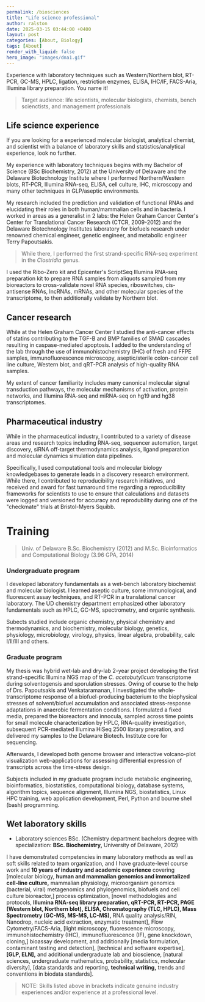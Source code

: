 ```yaml
---
permalink: /biosciences
title: "Life science professional"
author: ralston
date: 2025-03-15 03:44:00 +0400
layout: post
categories: [About, Biology]
tags: [About]
render_with_liquid: false
hero_image: "images/dna1.gif"
---
```


<!-- include page_header.md  -->


Experience with laboratory techniques such as Western/Northern blot, RT-PCR, GC-MS, HPLC, ligation, restriction enzymes, ELISA, IHC/IF, FACS-Aria, Illumina library preparation. You name it!
 
 > Target audience: life scientists, molecular biologists, chemists, bench scienctists, and management professionals
 
## Life science experience
 
If you are looking for a experienced molecular biologist, analytical chemist, and scientist with a balance of laboratory skills and statistics/analytical experience, look no further.
  
My experience with laboratory techniques begins with my Bachelor of Science (BSc Biochemistry, 2012) at the University of Delaware and the Delaware Biotechnology Institute where I performed Northern/Western blots, RT-PCR, Illumina RNA-seq, ELISA, cell culture, IHC, microscopy and many other techniques in GLP/aseptic environments.
 
My research included the prediction and validation of functional RNAs and elucidating their roles in both human/mammalian cells and in bacteria. I worked in areas as a generalist in 2 labs: the Helen Graham Cancer Center's Center for Translational Cancer Research (CTCR, 2009-2012) and the Delaware Biotechnology Institutes laboratory for biofuels research under renowned chemical engineer, genetic engineer, and metabolic engineer Terry Papoutsakis. 
 
 > While there, I performed the first strand-specific RNA-seq experiment in the *Clostridia* genus.
 
 I used the Ribo-Zero kit and Epicenter's ScriptSeq Illumina RNA-seq preparation kit to prepare RNA samples from aliquots sampled from my bioreactors to cross-validate novel RNA species, riboswitches, cis-antisense RNAs, lncRNAs, mRNAs, and other molecular species of the transcriptome, to then additionally validate by Northern blot.

## Cancer research

While at the Helen Graham Cancer Center I studied the anti-cancer effects of statins contributing to the TGF-B and BMP families of SMAD cascades resulting in caspase-mediated apoptosis. I added to the understanding of the lab through the use of immunohistochemistry (IHC) of fresh and FFPE samples, immunofluorescence microscopy, aseptic/sterile colon-cancer cell line culture, Western blot, and qRT-PCR analysis of high-quality RNA samples. 

My extent of cancer familiarity includes many canonical molecular signal transduction pathways, the molecular mechanisms of activation, protein networks, and Illumina RNA-seq and miRNA-seq on hg19 and hg38 transcriptomes.


## Pharmaceutical industry

While in the pharmaceutical industry, I contributed to a variety of disease areas and research topics including RNA-seq, sequencer automation, target discovery, siRNA off-target thermodynamics analysis, ligand preparation and molecular dynamics simulation data pipelines. 

Specifically, I used computational tools and molecular biology knowledgebases to generate leads in a discovery research environment. While there, I contributed to reproducibility research initiatives, and received and award for fast turnaround time regarding a reproducibility frameworks for scientists to use to ensure that calculations and datasets were logged and versioned for accuracy and reprodubility during one of the "checkmate" trials at Bristol-Myers Squibb.
 
# Training

> Univ. of Delaware B.Sc. Biochemistry (2012) and M.Sc. Bioinformatics and Computational Biology (3.96 GPA, 2014)

### Undergraduate program

I developed laboratory fundamentals as a wet-bench laboratory biochemist and molecular biologist. I learned aseptic culture, some immunological, and fluorescent assay techniques, and RT-PCR in a translational cancer laboratory. The UD chemistry department emphasized other laboratory fundamentals such as HPLC, GC-MS, spectrometry, and organic synthesis.

Subects studied include organic chemistry, physical chemistry and thermodynamics, and biochemistry, molecular biology, genetics, physiology, microbiology, virology, physics, linear algebra, probability, calc I/II/III and others.

### Graduate program

My thesis was hybrid wet-lab and dry-lab 2-year project developing the first strand-specific Illumina NGS map of the *C. acetobutylicum* transcriptome during solventogensis and sporulation stresses. Owing of course to the help of Drs. Papoutsakis and Venkataramanan, I investigated the whole-transcriptome response of a biofuel-producing bacterium to the biophysical stresses of solvent/biofuel accumulation and associated stress-response adaptations in anaerobic fermentation conditions. I formulated a fixed media, prepared the bioreactors and innocula, sampled across time points for small molecule characterization by HPLC, RNA-quality investigation, subsequent PCR-mediated Illumina HiSeq 2500 library prepration, and delivered my samples to the Delaware Biotech. Institute core for sequencing. 

Afterwards, I developed both genome browser and interactive volcano-plot visualization web-applications for assessing differential expression of transcripts across the time-stress design.

Subjects included in my graduate program include metabolic engineering, bioinformatics, biostatistics, computational biology, database systems, algorithm topics, sequence alignment, Illumina NGS, biostatistics, Linux HPC training, web application development, Perl, Python and bourne shell (bash) programming. 

## Wet laboratory skills

* Laboratory sciences BSc. (Chemistry department bachelors degree with specialization: **BSc. Biochemistry,** University of Delaware, 2012)

I have demonstrated competencies in many laboratory methods as well as soft skills related to team organization, and I have graduate-level course work and **10 years of industry and academic experience** covering [molecular biology, **human and mammalian genomics and immortalized cell-line culture,** mammalian physiology, microorganism genomics (bacterial, viral) metagenomics and phylogenomics, biofuels and cell culture bioreactor,] process optimization, [novel methodologies and protocols, **Illumina RNA-seq library preparation, qRT-PCR, RT-PCR, PAGE (Western blot, Northern blot), ELISA, Chromatography (TLC, HPLC), Mass Spectrometry (GC-MS, MS-MS, LC-MS),** RNA quality analysis/RIN, Nanodrop, nucleic acid extraction, enzymatic treatment], Flow Cytometry/FACS-Aria, [light microscopy, fluorescence microscopy, immunohistochemistry (IHC), immunofluorescence (IF), gene knockdown, cloning,] bioassay development, and additionally [media formulation, contaminant testing and detection], [technical and software expertise], **[GLP, ELN],** and additional undergraduate lab and bioscience, [natural sciences, undergraduate mathematics, probability, statistics, molecular diversity], [data standards and reporting, **technical writing,** trends and conventions in biodata standards]. 

>NOTE: Skills listed above in brackets indicate genuine industry experiences and/or experience at a professional level.




